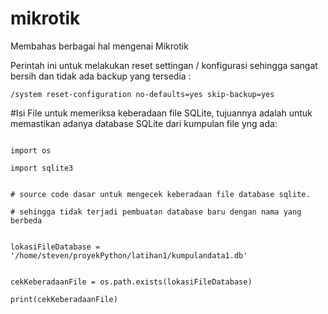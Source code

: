 # mikrotik
Membahas berbagai hal mengenai Mikrotik


Perintah ini untuk melakukan reset settingan / konfigurasi sehingga sangat bersih dan tidak ada backup yang tersedia : 

```text
/system reset-configuration no-defaults=yes skip-backup=yes

```

#Isi File untuk memeriksa keberadaan file SQLite, tujuannya adalah untuk memastikan adanya database SQLite dari kumpulan  file yng ada: 

```text

import os

import sqlite3


# source code dasar untuk mengecek keberadaan file database sqlite.

# sehingga tidak terjadi pembuatan database baru dengan nama yang berbeda


lokasiFileDatabase = '/home/steven/proyekPython/latihan1/kumpulandata1.db'


cekKeberadaanFile = os.path.exists(lokasiFileDatabase)

print(cekKeberadaanFile)


```








